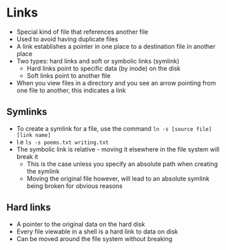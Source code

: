 # Links
- Special kind of file that references another file
- Used to avoid having duplicate files 
- A link establishes a pointer in one place to a destination file in another place 
- Two types: hard links and soft or symbolic links (symlink)
  - Hard links point to specific data (by inode) on the disk
  - Soft links point to another file 
- When you view files in a directory and you see an arrow pointing from one file to another, this indicates a link

## Symlinks 
- To create a symlink for a file, use the command `ln -s [source file] [link name]`
- I.e `ls -s poems.txt writing.txt`
- The symbolic link is relative - moving it elsewhere in the file system will break it
  - This is the case unless you specify an absolute path when creating the symlink
  - Moving the original file however, will lead to an absolute symlink being broken for obvious reasons

## Hard links 
- A pointer to the original data on the hard disk
- Every file viewable in a shell is a hard link to data on disk
- Can be moved around the file system without breaking